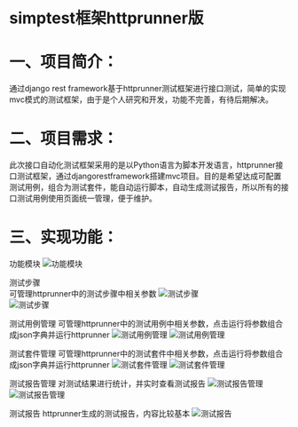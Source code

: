 # simptest框架httprunner版

# 一、项目简介：
通过django rest framework基于httprunner测试框架进行接口测试，简单的实现mvc模式的测试框架，由于是个人研究和开发，功能不完善，有待后期解决。

# 二、项目需求：
此次接口自动化测试框架采用的是以Python语言为脚本开发语言，httprunner接口测试框架，通过djangorestframework搭建mvc项目。目的是希望达成可配置测试用例，组合为测试套件，能自动运行脚本，自动生成测试报告，所以所有的接口测试用例使用页面统一管理，便于维护。

# 三、实现功能：
功能模块
![功能模块](https://github.com/zhujun6538/simptest-httprunner/blob/master/mytestproj/data/img/sp1.png)  

测试步骤  
可管理httprunner中的测试步骤中相关参数
![测试步骤](https://github.com/zhujun6538/simptest-httprunner/blob/master/mytestproj/data/img/bz1.png)  
![测试步骤](https://github.com/zhujun6538/simptest-httprunner/blob/master/mytestproj/data/img/bz2.png) 

测试用例管理
可管理httprunner中的测试用例中相关参数，点击运行将参数组合成json字典并运行httprunner
![测试用例管理](https://github.com/zhujun6538/simptest-httprunner/blob/master/mytestproj/data/img/yl1.png) 
![测试用例管理](https://github.com/zhujun6538/simptest-httprunner/blob/master/mytestproj/data/img/yl2.png) 

测试套件管理
可管理httprunner中的测试套件中相关参数，点击运行将参数组合成json字典并运行httprunner
![测试套件管理](https://github.com/zhujun6538/simptest-httprunner/blob/master/mytestproj/data/img/tj1.png) 
![测试套件管理](https://github.com/zhujun6538/simptest-httprunner/blob/master/mytestproj/data/img/tj2.png) 

测试报告管理
对测试结果进行统计，并实时查看测试报告
![测试报告管理](https://github.com/zhujun6538/simptest-httprunner/blob/master/mytestproj/data/img/csbg1.png) 
![测试报告管理](https://github.com/zhujun6538/simptest-httprunner/blob/master/mytestproj/data/img/csbg2.png) 

测试报告
httprunner生成的测试报告，内容比较基本
![测试报告](https://github.com/zhujun6538/simptest-httprunner/blob/master/mytestproj/data/img/csbg3.png) 







